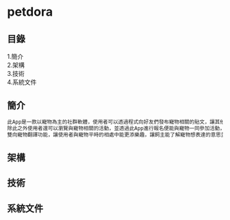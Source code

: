 # petdora
## 目錄
1.簡介  
2.架構  
3.技術  
4.系統文件
## 簡介
```sh
此App是一款以寵物為主的社群軟體，使用者可以透過程式向好友們發布寵物相關的貼文，讓其他使用者留言、分享，並且會在每天固定時間進行好友抽卡，擴增使用者的好友圈，
除此之外使用者還可以瀏覽與寵物相關的活動，並透過此App進行報名便能與寵物一同參加活動，
雙向寵物翻譯功能，讓使用者與寵物平時的相處中能更添樂趣，讓飼主能了解寵物想表達的意思並加深與寵物間的羈絆。
```
## 架構
## 技術
## 系統文件

